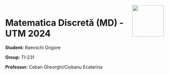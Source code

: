 <img align="right" width="100"  src="https://utm.md/wp-content/uploads/2022/03/utm-logo.svg">

# Matematica Discretă (MD) - UTM 2024 

**Student:** Raevschi Grigore

**Group:** TI-231

**Professor:** Ceban Gheorghi/Ciobanu Ecaterina
